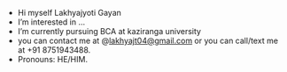 - Hi myself Lakhyajyoti Gayan
- I’m interested in ...
-  I’m currently pursuing BCA at kaziranga university
-  you can contact me at @lakhyajt04@gmail.com or you can call/text me at +91 8751943488.
-  Pronouns: HE/HIM.

<!---
lakhya989/lakhya989 is a ✨ special ✨ repository because its `README.md` (this file) appears on your GitHub profile.
You can click the Preview link to take a look at your changes.
--->
